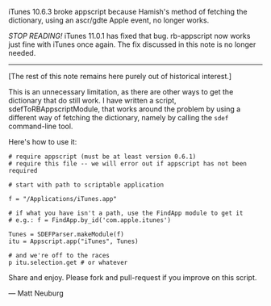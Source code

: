 iTunes 10.6.3 broke appscript because Hamish's method of fetching the dictionary, using an ascr/gdte Apple event, no longer works.

*STOP READING!* iTunes 11.0.1 has fixed that bug. rb-appscript now works just fine with iTunes once again. The fix discussed in this note is no longer needed.

----

[The rest of this note remains here purely out of historical interest.]

This is an unnecessary limitation, as there are other ways to get the dictionary that do still work. I have written a script, sdefToRBAppscriptModule, that works around the problem by using a different way of fetching the dictionary, namely by calling the `sdef` command-line tool.

Here's how to use it:

	# require appscript (must be at least version 0.6.1)
	# require this file -- we will error out if appscript has not been required
	
	# start with path to scriptable application
	
	f = "/Applications/iTunes.app"
	
	# if what you have isn't a path, use the FindApp module to get it
	# e.g.: f = FindApp.by_id('com.apple.itunes')
	
	Tunes = SDEFParser.makeModule(f)
	itu = Appscript.app("iTunes", Tunes)
	
	# and we're off to the races
	p itu.selection.get # or whatever

Share and enjoy. Please fork and pull-request if you improve on this script.

— Matt Neuburg

